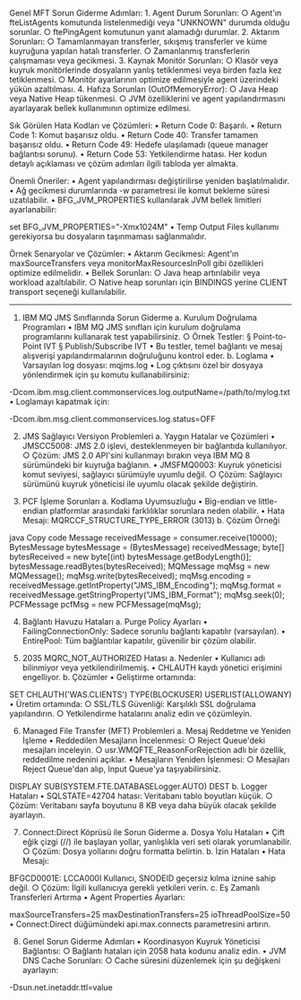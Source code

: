 Genel MFT Sorun Giderme Adımları:
	1. Agent Durum Sorunları:
		○ Agent'ın fteListAgents komutunda listelenmediği veya "UNKNOWN" durumda olduğu sorunlar.
		○ ftePingAgent komutunun yanıt alamadığı durumlar.
	2. Aktarım Sorunları:
		○ Tamamlanmayan transferler, sıkışmış transferler ve küme kuyruğuna yapılan hatalı transferler.
		○ Zamanlanmış transferlerin çalışmaması veya gecikmesi.
	3. Kaynak Monitör Sorunları:
		○ Klasör veya kuyruk monitörlerinde dosyaların yanlış tetiklenmesi veya birden fazla kez tetiklenmesi.
		○ Monitör ayarlarının optimize edilmesiyle agent üzerindeki yükün azaltılması.
	4. Hafıza Sorunları (OutOfMemoryError):
		○ Java Heap veya Native Heap tükenmesi.
		○ JVM özelliklerini ve agent yapılandırmasını ayarlayarak bellek kullanımının optimize edilmesi.

Sık Görülen Hata Kodları ve Çözümleri:
	• Return Code 0: Başarılı.
	• Return Code 1: Komut başarısız oldu.
	• Return Code 40: Transfer tamamen başarısız oldu.
	• Return Code 49: Hedefe ulaşılamadı (queue manager bağlantısı sorunu).
	• Return Code 53: Yetkilendirme hatası.
Her kodun detaylı açıklaması ve çözüm adımları ilgili tabloda yer almakta.

Önemli Öneriler:
	• Agent yapılandırması değiştirilirse yeniden başlatılmalıdır.
	• Ağ gecikmesi durumlarında -w parametresi ile komut bekleme süresi uzatılabilir.
	• BFG_JVM_PROPERTIES kullanılarak JVM bellek limitleri ayarlanabilir:set BFG_JVM_PROPERTIES="-Xmx1024M"
	• Temp Output Files kullanımı gerekiyorsa bu dosyaların taşınmaması sağlanmalıdır.

Örnek Senaryolar ve Çözümler:
	• Aktarım Gecikmesi: Agent'ın maxSourceTransfers veya monitorMaxResourcesInPoll gibi özellikleri optimize edilmelidir.
	• Bellek Sorunları:
		○ Java heap artırılabilir veya workload azaltılabilir.
		○ Native heap sorunları için BINDINGS yerine CLIENT transport seçeneği kullanılabilir.

****

1. IBM MQ JMS Sınıflarında Sorun Giderme
a. Kurulum Doğrulama Programları
	• IBM MQ JMS sınıfları için kurulum doğrulama programlarını kullanarak test yapabilirsiniz.
		○ Örnek Testler:
			§ Point-to-Point IVT
			§ Publish/Subscribe IVT
	• Bu testler, temel bağlantı ve mesaj alışverişi yapılandırmalarının doğruluğunu kontrol eder.
b. Loglama
	• Varsayılan log dosyası: mqjms.log
	• Log çıktısını özel bir dosyaya yönlendirmek için şu komutu kullanabilirsiniz:-Dcom.ibm.msg.client.commonservices.log.outputName=/path/to/mylog.txt
	• Loglamayı kapatmak için:-Dcom.ibm.msg.client.commonservices.log.status=OFF

2. JMS Sağlayıcı Versiyon Problemleri
a. Yaygın Hatalar ve Çözümleri
	• JMSCC5008: JMS 2.0 işlevi, desteklenmeyen bir bağlantıda kullanılıyor.
		○ Çözüm: JMS 2.0 API'sini kullanmayı bırakın veya IBM MQ 8 sürümündeki bir kuyruğa bağlanın.
	• JMSFMQ0003: Kuyruk yöneticisi komut seviyesi, sağlayıcı sürümüyle uyumlu değil.
		○ Çözüm: Sağlayıcı sürümünü kuyruk yöneticisi ile uyumlu olacak şekilde değiştirin.

3. PCF İşleme Sorunları
a. Kodlama Uyumsuzluğu
	• Big-endian ve little-endian platformlar arasındaki farklılıklar sorunlara neden olabilir.
	• Hata Mesajı: MQRCCF_STRUCTURE_TYPE_ERROR (3013)
b. Çözüm Örneği

java
Copy code
Message receivedMessage = consumer.receive(10000);BytesMessage bytesMessage = (BytesMessage) receivedMessage;byte[] bytesReceived = new byte[(int) bytesMessage.getBodyLength()];bytesMessage.readBytes(bytesReceived);
MQMessage mqMsg = new MQMessage();mqMsg.write(bytesReceived);mqMsg.encoding = receivedMessage.getIntProperty("JMS_IBM_Encoding");mqMsg.format = receivedMessage.getStringProperty("JMS_IBM_Format");mqMsg.seek(0);
PCFMessage pcfMsg = new PCFMessage(mqMsg);

4. Bağlantı Havuzu Hataları
a. Purge Policy Ayarları
	• FailingConnectionOnly: Sadece sorunlu bağlantı kapatılır (varsayılan).
	• EntirePool: Tüm bağlantılar kapatılır, güvenilir bir çözüm olabilir.

5. 2035 MQRC_NOT_AUTHORIZED Hatası
a. Nedenler
	• Kullanıcı adı bilinmiyor veya yetkilendirilmemiş.
	• CHLAUTH kaydı yönetici erişimini engelliyor.
b. Çözümler
	• Geliştirme ortamında:SET CHLAUTH('WAS.CLIENTS') TYPE(BLOCKUSER) USERLIST(ALLOWANY)
	• Üretim ortamında:
		○ SSL/TLS Güvenliği: Karşılıklı SSL doğrulama yapılandırın.
		○ Yetkilendirme hatalarını analiz edin ve çözümleyin.

6. Managed File Transfer (MFT) Problemleri
a. Mesaj Reddetme ve Yeniden İşleme
	• Reddedilen Mesajların İncelenmesi:
		○ Reject Queue'deki mesajları inceleyin.
		○ usr.WMQFTE_ReasonForRejection adlı bir özellik, reddedilme nedenini açıklar.
	• Mesajların Yeniden İşlenmesi:
		○ Mesajları Reject Queue'dan alıp, Input Queue'ya taşıyabilirsiniz.DISPLAY SUB(SYSTEM.FTE.DATABASELogger.AUTO) DEST
b. Logger Hataları
	• SQLSTATE=42704 hatası: Veritabanı tablo boyutları küçük.
		○ Çözüm: Veritabanı sayfa boyutunu 8 KB veya daha büyük olacak şekilde ayarlayın.

7. Connect:Direct Köprüsü ile Sorun Giderme
a. Dosya Yolu Hataları
	• Çift eğik çizgi (//) ile başlayan yollar, yanlışlıkla veri seti olarak yorumlanabilir.
		○ Çözüm: Dosya yollarını doğru formatta belirtin.
b. İzin Hataları
	• Hata Mesajı:BFGCD0001E: LCCA000I Kullanıcı, SNODEID geçersiz kılma iznine sahip değil.
		○ Çözüm: İlgili kullanıcıya gerekli yetkileri verin.
c. Eş Zamanlı Transferleri Artırma
	• Agent Properties Ayarları:maxSourceTransfers=25maxDestinationTransfers=25ioThreadPoolSize=50
	• Connect:Direct düğümündeki api.max.connects parametresini artırın.

8. Genel Sorun Giderme Adımları
	• Koordinasyon Kuyruk Yöneticisi Bağlantısı:
		○ Bağlantı hataları için 2058 hata kodunu analiz edin.
	• JVM DNS Cache Sorunları:
		○ Cache süresini düzenlemek için şu değişkeni ayarlayın:-Dsun.net.inetaddr.ttl=value
